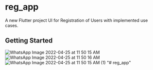 # reg_app

A new Flutter project UI for Registration of Users with implemented use cases.

## Getting Started

![WhatsApp Image 2022-04-25 at 11 50 15 AM](https://user-images.githubusercontent.com/59995706/165032698-3c723c32-e746-4f31-b187-e5911e8b3336.jpeg)
![WhatsApp Image 2022-04-25 at 11 50 16 AM](https://user-images.githubusercontent.com/59995706/165032702-1edf7e44-66b9-443a-9f43-4d7fcca6ba25.jpeg)
![WhatsApp Image 2022-04-25 at 11 50 15 AM (1)](https://user-images.githubusercontent.com/59995706/165032704-ea87d148-63d9-4e7f-bb94-0809a9703e5c.jpeg)
"# reg_app" 
